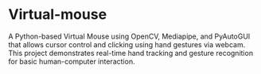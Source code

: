 # Virtual-mouse
A Python-based Virtual Mouse using OpenCV, Mediapipe, and PyAutoGUI that allows cursor control and clicking using hand gestures via webcam. This project demonstrates real-time hand tracking and gesture recognition for basic human-computer interaction.
